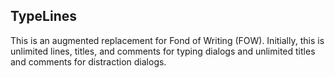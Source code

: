 ## TypeLines
This is an augmented replacement for Fond of Writing (FOW).  Initially, this is unlimited lines, titles, and comments for typing dialogs and unlimited titles and comments for distraction dialogs.
